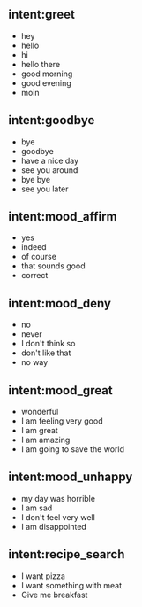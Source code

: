 ## intent:greet
- hey
- hello
- hi
- hello there
- good morning
- good evening
- moin

## intent:goodbye
- bye
- goodbye
- have a nice day
- see you around
- bye bye
- see you later

## intent:mood_affirm
- yes
- indeed
- of course
- that sounds good
- correct

## intent:mood_deny
- no
- never
- I don't think so
- don't like that
- no way

## intent:mood_great
- wonderful
- I am feeling very good
- I am great
- I am amazing
- I am going to save the world

## intent:mood_unhappy
- my day was horrible
- I am sad
- I don't feel very well
- I am disappointed

## intent:recipe_search
- I want pizza
- I want something with meat
- Give me breakfast
